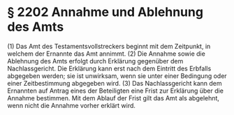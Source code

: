 # § 2202 Annahme und Ablehnung des Amts
(1) Das Amt des Testamentsvollstreckers beginnt mit dem Zeitpunkt, in welchem der Ernannte das Amt annimmt.
(2) Die Annahme sowie die Ablehnung des Amts erfolgt durch Erklärung gegenüber dem Nachlassgericht. Die Erklärung kann erst nach dem Eintritt des Erbfalls abgegeben werden; sie ist unwirksam, wenn sie unter einer Bedingung oder einer Zeitbestimmung abgegeben wird.
(3) Das Nachlassgericht kann dem Ernannten auf Antrag eines der Beteiligten eine Frist zur Erklärung über die Annahme bestimmen. Mit dem Ablauf der Frist gilt das Amt als abgelehnt, wenn nicht die Annahme vorher erklärt wird.